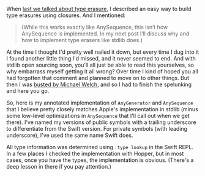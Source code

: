 When [last we talked about type erasure](http://robnapier.net/erasure), I described an easy way to build type erasures using closures. And I mentioned:

> (While this works exactly like AnySequence, this isn’t how AnySequence is implemented. In my next post I’ll discuss why and how to implement type erasers like stdlib does.)

At the time I thought I'd pretty well nailed it down, but every time I dug into it I found another little thing I'd missed, and it never seemed to end. And with stdlib open sourcing soon, you'll all just be able to read this yourselves, so why embarrass myself getting it all wrong? Over time I kind of hoped you all had forgotten that comment and planned to move on to other things. But then I was [busted by Michael Welch](https://twitter.com/My_kl/status/650796108789219328), and so I had to finish the spelunking and here you go.

So, here is my annotated implementation of `AnyGenerator` and `AnySequence` that I believe pretty closely matches Apple's implementation in stdlib (minus some low-level optimizations in `AnySequence` that I'll call out when we get there). I've named my versions of public symbols with a trailing underscore to differentiate from the Swift version. For private symbols (with leading underscore), I've used the same name Swift does.

All type information was determined using `:type lookup` in the Swift REPL. In a few places I checked the implementation with Hopper, but in most cases, once you have the types, the implementation is obvious. (There's a deep lesson in there if you pay attention.)
